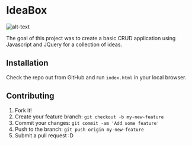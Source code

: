 # IdeaBox

![alt-text](https://raw.github.com/Benjaminpjacobs/idea-box/blob/master/screen-shots/idea-box.png?raw=true)

The goal of this project was to create a basic CRUD application using Javascript and JQuery for a collection of ideas.

## Installation

Check the repo out from GitHub and run `index.html` in your local browser.

## Contributing

1. Fork it!
2. Create your feature branch: `git checkout -b my-new-feature`
3. Commit your changes: `git commit -am 'Add some feature'`
4. Push to the branch: `git push origin my-new-feature`
5. Submit a pull request :D
